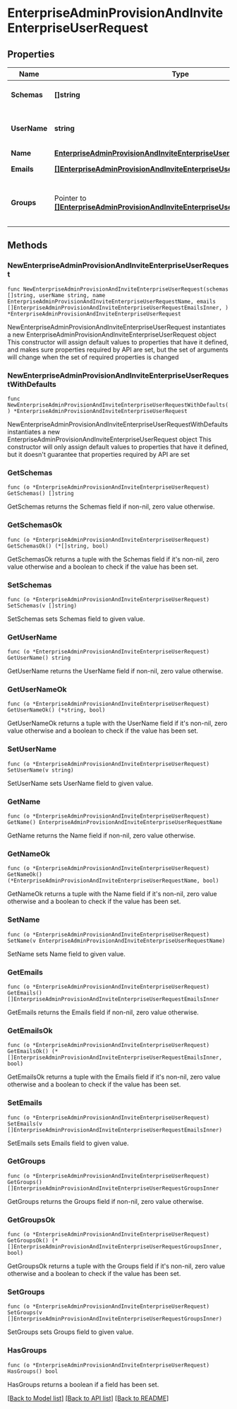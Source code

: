 # EnterpriseAdminProvisionAndInviteEnterpriseUserRequest

## Properties

Name | Type | Description | Notes
------------ | ------------- | ------------- | -------------
**Schemas** | **[]string** | The SCIM schema URIs. | 
**UserName** | **string** | The username for the user. | 
**Name** | [**EnterpriseAdminProvisionAndInviteEnterpriseUserRequestName**](EnterpriseAdminProvisionAndInviteEnterpriseUserRequestName.md) |  | 
**Emails** | [**[]EnterpriseAdminProvisionAndInviteEnterpriseUserRequestEmailsInner**](EnterpriseAdminProvisionAndInviteEnterpriseUserRequestEmailsInner.md) | List of user emails. | 
**Groups** | Pointer to [**[]EnterpriseAdminProvisionAndInviteEnterpriseUserRequestGroupsInner**](EnterpriseAdminProvisionAndInviteEnterpriseUserRequestGroupsInner.md) | List of SCIM group IDs the user is a member of. | [optional] 

## Methods

### NewEnterpriseAdminProvisionAndInviteEnterpriseUserRequest

`func NewEnterpriseAdminProvisionAndInviteEnterpriseUserRequest(schemas []string, userName string, name EnterpriseAdminProvisionAndInviteEnterpriseUserRequestName, emails []EnterpriseAdminProvisionAndInviteEnterpriseUserRequestEmailsInner, ) *EnterpriseAdminProvisionAndInviteEnterpriseUserRequest`

NewEnterpriseAdminProvisionAndInviteEnterpriseUserRequest instantiates a new EnterpriseAdminProvisionAndInviteEnterpriseUserRequest object
This constructor will assign default values to properties that have it defined,
and makes sure properties required by API are set, but the set of arguments
will change when the set of required properties is changed

### NewEnterpriseAdminProvisionAndInviteEnterpriseUserRequestWithDefaults

`func NewEnterpriseAdminProvisionAndInviteEnterpriseUserRequestWithDefaults() *EnterpriseAdminProvisionAndInviteEnterpriseUserRequest`

NewEnterpriseAdminProvisionAndInviteEnterpriseUserRequestWithDefaults instantiates a new EnterpriseAdminProvisionAndInviteEnterpriseUserRequest object
This constructor will only assign default values to properties that have it defined,
but it doesn't guarantee that properties required by API are set

### GetSchemas

`func (o *EnterpriseAdminProvisionAndInviteEnterpriseUserRequest) GetSchemas() []string`

GetSchemas returns the Schemas field if non-nil, zero value otherwise.

### GetSchemasOk

`func (o *EnterpriseAdminProvisionAndInviteEnterpriseUserRequest) GetSchemasOk() (*[]string, bool)`

GetSchemasOk returns a tuple with the Schemas field if it's non-nil, zero value otherwise
and a boolean to check if the value has been set.

### SetSchemas

`func (o *EnterpriseAdminProvisionAndInviteEnterpriseUserRequest) SetSchemas(v []string)`

SetSchemas sets Schemas field to given value.


### GetUserName

`func (o *EnterpriseAdminProvisionAndInviteEnterpriseUserRequest) GetUserName() string`

GetUserName returns the UserName field if non-nil, zero value otherwise.

### GetUserNameOk

`func (o *EnterpriseAdminProvisionAndInviteEnterpriseUserRequest) GetUserNameOk() (*string, bool)`

GetUserNameOk returns a tuple with the UserName field if it's non-nil, zero value otherwise
and a boolean to check if the value has been set.

### SetUserName

`func (o *EnterpriseAdminProvisionAndInviteEnterpriseUserRequest) SetUserName(v string)`

SetUserName sets UserName field to given value.


### GetName

`func (o *EnterpriseAdminProvisionAndInviteEnterpriseUserRequest) GetName() EnterpriseAdminProvisionAndInviteEnterpriseUserRequestName`

GetName returns the Name field if non-nil, zero value otherwise.

### GetNameOk

`func (o *EnterpriseAdminProvisionAndInviteEnterpriseUserRequest) GetNameOk() (*EnterpriseAdminProvisionAndInviteEnterpriseUserRequestName, bool)`

GetNameOk returns a tuple with the Name field if it's non-nil, zero value otherwise
and a boolean to check if the value has been set.

### SetName

`func (o *EnterpriseAdminProvisionAndInviteEnterpriseUserRequest) SetName(v EnterpriseAdminProvisionAndInviteEnterpriseUserRequestName)`

SetName sets Name field to given value.


### GetEmails

`func (o *EnterpriseAdminProvisionAndInviteEnterpriseUserRequest) GetEmails() []EnterpriseAdminProvisionAndInviteEnterpriseUserRequestEmailsInner`

GetEmails returns the Emails field if non-nil, zero value otherwise.

### GetEmailsOk

`func (o *EnterpriseAdminProvisionAndInviteEnterpriseUserRequest) GetEmailsOk() (*[]EnterpriseAdminProvisionAndInviteEnterpriseUserRequestEmailsInner, bool)`

GetEmailsOk returns a tuple with the Emails field if it's non-nil, zero value otherwise
and a boolean to check if the value has been set.

### SetEmails

`func (o *EnterpriseAdminProvisionAndInviteEnterpriseUserRequest) SetEmails(v []EnterpriseAdminProvisionAndInviteEnterpriseUserRequestEmailsInner)`

SetEmails sets Emails field to given value.


### GetGroups

`func (o *EnterpriseAdminProvisionAndInviteEnterpriseUserRequest) GetGroups() []EnterpriseAdminProvisionAndInviteEnterpriseUserRequestGroupsInner`

GetGroups returns the Groups field if non-nil, zero value otherwise.

### GetGroupsOk

`func (o *EnterpriseAdminProvisionAndInviteEnterpriseUserRequest) GetGroupsOk() (*[]EnterpriseAdminProvisionAndInviteEnterpriseUserRequestGroupsInner, bool)`

GetGroupsOk returns a tuple with the Groups field if it's non-nil, zero value otherwise
and a boolean to check if the value has been set.

### SetGroups

`func (o *EnterpriseAdminProvisionAndInviteEnterpriseUserRequest) SetGroups(v []EnterpriseAdminProvisionAndInviteEnterpriseUserRequestGroupsInner)`

SetGroups sets Groups field to given value.

### HasGroups

`func (o *EnterpriseAdminProvisionAndInviteEnterpriseUserRequest) HasGroups() bool`

HasGroups returns a boolean if a field has been set.


[[Back to Model list]](../README.md#documentation-for-models) [[Back to API list]](../README.md#documentation-for-api-endpoints) [[Back to README]](../README.md)


